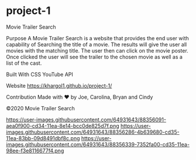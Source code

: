 # project-1
Movie Trailer Search 

Purpose
A Movie Trailer Search is a website that provides the end user with capability of Searching the title of a movie. The results will give the user all movies with the matching title. The user then can click on the movie poster. Once clicked the user will see the trailer to the chosen movie as well as a list of the cast.  

Built With
CSS
YouTube API 

Website
https://khargol1.github.io/project-1/

Contribution
Made with ❤️ by Joe, Carolina, Bryan and Cindy 

©️2020 Movie Trailer Search


https://user-images.githubusercontent.com/64931643/88356091-aea0f900-cd34-11ea-8e14-bcc0de825d7f.png
https://user-images.githubusercontent.com/64931643/88356286-4b639680-cd35-11ea-83bb-09d8491dbf8c.png
https://user-images.githubusercontent.com/64931643/88356339-7352fa00-cd35-11ea-98ee-f3e8116677f4.png
